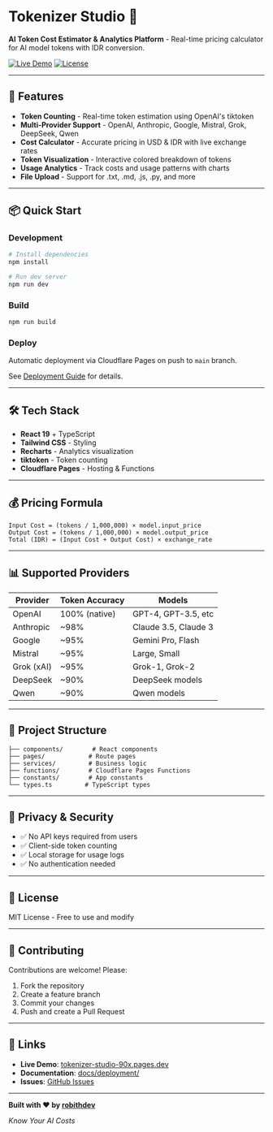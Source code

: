 # Tokenizer Studio 🎯

**AI Token Cost Estimator & Analytics Platform** - Real-time pricing calculator for AI model tokens with IDR conversion.

[![Live Demo](https://img.shields.io/badge/demo-live-brightgreen)](https://tokenizer-studio-90x.pages.dev)
[![License](https://img.shields.io/badge/license-MIT-blue.svg)](LICENSE)

---

## 🚀 Features

- **Token Counting** - Real-time token estimation using OpenAI's tiktoken
- **Multi-Provider Support** - OpenAI, Anthropic, Google, Mistral, Grok, DeepSeek, Qwen
- **Cost Calculator** - Accurate pricing in USD & IDR with live exchange rates
- **Token Visualization** - Interactive colored breakdown of tokens
- **Usage Analytics** - Track costs and usage patterns with charts
- **File Upload** - Support for .txt, .md, .js, .py, and more

---

## 📦 Quick Start

### Development

```bash
# Install dependencies
npm install

# Run dev server
npm run dev
```

### Build

```bash
npm run build
```

### Deploy

Automatic deployment via Cloudflare Pages on push to `main` branch.

See [Deployment Guide](./docs/deployment/README.md) for details.

---

## 🛠️ Tech Stack

- **React 19** + TypeScript
- **Tailwind CSS** - Styling
- **Recharts** - Analytics visualization
- **tiktoken** - Token counting
- **Cloudflare Pages** - Hosting & Functions

---

## 💰 Pricing Formula

```
Input Cost = (tokens / 1,000,000) × model.input_price
Output Cost = (tokens / 1,000,000) × model.output_price
Total (IDR) = (Input Cost + Output Cost) × exchange_rate
```

---

## 📊 Supported Providers

| Provider | Token Accuracy | Models |
|----------|---------------|--------|
| OpenAI | 100% (native) | GPT-4, GPT-3.5, etc |
| Anthropic | ~98% | Claude 3.5, Claude 3 |
| Google | ~95% | Gemini Pro, Flash |
| Mistral | ~95% | Large, Small |
| Grok (xAI) | ~95% | Grok-1, Grok-2 |
| DeepSeek | ~90% | DeepSeek models |
| Qwen | ~90% | Qwen models |

---

## 📁 Project Structure

```
├── components/        # React components
├── pages/            # Route pages
├── services/         # Business logic
├── functions/        # Cloudflare Pages Functions
├── constants/        # App constants
└── types.ts         # TypeScript types
```

---

## 🔐 Privacy & Security

- ✅ No API keys required from users
- ✅ Client-side token counting
- ✅ Local storage for usage logs
- ✅ No authentication needed

---

## 📝 License

MIT License - Free to use and modify

---

## 🤝 Contributing

Contributions are welcome! Please:
1. Fork the repository
2. Create a feature branch
3. Commit your changes
4. Push and create a Pull Request

---

## 🔗 Links

- **Live Demo**: [tokenizer-studio-90x.pages.dev](https://tokenizer-studio-90x.pages.dev)
- **Documentation**: [docs/deployment/](./docs/deployment/)
- **Issues**: [GitHub Issues](https://github.com/RobithYusuf/tokenizer-studio/issues)

---

**Built with ❤️ by [robithdev](https://robithdev.my.id)**

*Know Your AI Costs*
